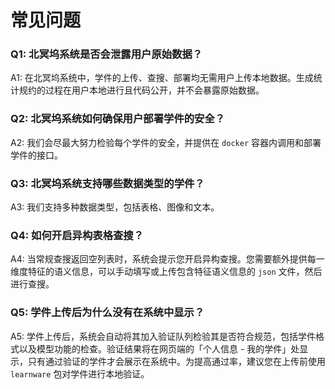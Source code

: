 # 常见问题


### Q1: 北冥坞系统是否会泄露用户原始数据？

A1: 在北冥坞系统中，学件的上传、查搜、部署均无需用户上传本地数据。生成统计规约的过程在用户本地进行且代码公开，并不会暴露原始数据。


### Q2: 北冥坞系统如何确保用户部署学件的安全？

A2: 我们会尽最大努力检验每个学件的安全，并提供在 `docker` 容器内调用和部署学件的接口。


### Q3: 北冥坞系统支持哪些数据类型的学件？

A3: 我们支持多种数据类型，包括表格、图像和文本。


### Q4: 如何开启异构表格查搜？

A4: 当常规查搜返回空列表时，系统会提示您开启异构查搜。您需要额外提供每一维度特征的语义信息，可以手动填写或上传包含特征语义信息的 `json` 文件，然后进行查搜。


### Q5: 学件上传后为什么没有在系统中显示？

A5: 学件上传后，系统会自动将其加入验证队列检验其是否符合规范，包括学件格式以及模型功能的检查。验证结果将在网页端的「个人信息 - 我的学件」处显示，只有通过验证的学件才会展示在系统中。为提高通过率，建议您在上传前使用 `learnware` 包对学件进行本地验证。